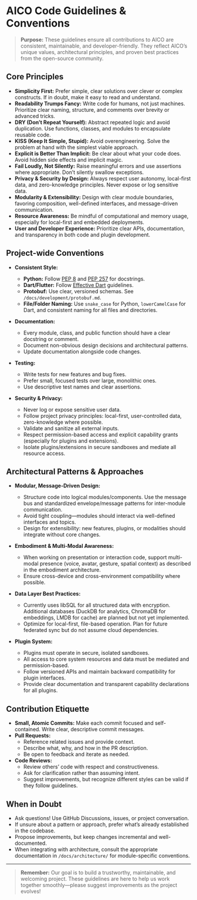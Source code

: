 # AICO Code Guidelines & Conventions

> **Purpose:** These guidelines ensure all contributions to AICO are consistent, maintainable, and developer-friendly. They reflect AICO’s unique values, architectural principles, and proven best practices from the open-source community.

## Core Principles

- **Simplicity First:** Prefer simple, clear solutions over clever or complex constructs. If in doubt, make it easy to read and understand.
- **Readability Trumps Fancy:** Write code for humans, not just machines. Prioritize clear naming, structure, and comments over brevity or advanced tricks.
- **DRY (Don’t Repeat Yourself):** Abstract repeated logic and avoid duplication. Use functions, classes, and modules to encapsulate reusable code.
- **KISS (Keep It Simple, Stupid):** Avoid overengineering. Solve the problem at hand with the simplest viable approach.
- **Explicit is Better Than Implicit:** Be clear about what your code does. Avoid hidden side effects and implicit magic.
- **Fail Loudly, Not Silently:** Raise meaningful errors and use assertions where appropriate. Don’t silently swallow exceptions.
- **Privacy & Security by Design:** Always respect user autonomy, local-first data, and zero-knowledge principles. Never expose or log sensitive data.
- **Modularity & Extensibility:** Design with clear module boundaries, favoring composition, well-defined interfaces, and message-driven communication.
- **Resource Awareness:** Be mindful of computational and memory usage, especially for local-first and embedded deployments.
- **User and Developer Experience:** Prioritize clear APIs, documentation, and transparency in both code and plugin development.

## Project-wide Conventions

- **Consistent Style:**
  - **Python:** Follow [PEP 8](https://peps.python.org/pep-0008/) and [PEP 257](https://peps.python.org/pep-0257/) for docstrings.
  - **Dart/Flutter:** Follow [Effective Dart](https://dart.dev/guides/language/effective-dart) guidelines.
  - **Protobuf:** Use clear, versioned schemas. See `/docs/development/protobuf.md`.
  - **File/Folder Naming:** Use `snake_case` for Python, `lowerCamelCase` for Dart, and consistent naming for all files and directories.

- **Documentation:**
  - Every module, class, and public function should have a clear docstring or comment.
  - Document non-obvious design decisions and architectural patterns.
  - Update documentation alongside code changes.

- **Testing:**
  - Write tests for new features and bug fixes.
  - Prefer small, focused tests over large, monolithic ones.
  - Use descriptive test names and clear assertions.

- **Security & Privacy:**
  - Never log or expose sensitive user data.
  - Follow project privacy principles: local-first, user-controlled data, zero-knowledge where possible.
  - Validate and sanitize all external inputs.
  - Respect permission-based access and explicit capability grants (especially for plugins and extensions).
  - Isolate plugins/extensions in secure sandboxes and mediate all resource access.

## Architectural Patterns & Approaches

- **Modular, Message-Driven Design:**
  - Structure code into logical modules/components. Use the message bus and standardized envelope/message patterns for inter-module communication.
  - Avoid tight coupling—modules should interact via well-defined interfaces and topics.
  - Design for extensibility: new features, plugins, or modalities should integrate without core changes.

- **Embodiment & Multi-Modal Awareness:**
  - When working on presentation or interaction code, support multi-modal presence (voice, avatar, gesture, spatial context) as described in the embodiment architecture.
  - Ensure cross-device and cross-environment compatibility where possible.

- **Data Layer Best Practices:**
  - Currently uses libSQL for all structured data with encryption. Additional databases (DuckDB for analytics, ChromaDB for embeddings, LMDB for cache) are planned but not yet implemented.
  - Optimize for local-first, file-based operation. Plan for future federated sync but do not assume cloud dependencies.

- **Plugin System:**
  - Plugins must operate in secure, isolated sandboxes.
  - All access to core system resources and data must be mediated and permission-based.
  - Follow versioned APIs and maintain backward compatibility for plugin interfaces.
  - Provide clear documentation and transparent capability declarations for all plugins.

## Contribution Etiquette

- **Small, Atomic Commits:** Make each commit focused and self-contained. Write clear, descriptive commit messages.
- **Pull Requests:**
  - Reference related issues and provide context.
  - Describe what, why, and how in the PR description.
  - Be open to feedback and iterate as needed.
- **Code Reviews:**
  - Review others’ code with respect and constructiveness.
  - Ask for clarification rather than assuming intent.
  - Suggest improvements, but recognize different styles can be valid if they follow guidelines.

## When in Doubt
- Ask questions! Use GitHub Discussions, issues, or project conversation.
- If unsure about a pattern or approach, prefer what’s already established in the codebase.
- Propose improvements, but keep changes incremental and well-documented.
- When integrating with architecture, consult the appropriate documentation in `/docs/architecture/` for module-specific conventions.

---

> **Remember:** Our goal is to build a trustworthy, maintainable, and welcoming project. These guidelines are here to help us work together smoothly—please suggest improvements as the project evolves!
